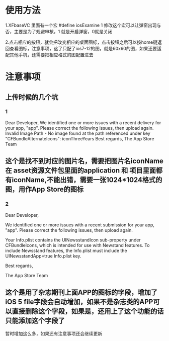 # 使用方法 #
1.XFbaseVC 里面有一个宏 #define iosExamine 1
修改这个宏可以让弹窗出现与否，主要是为了规避审核，1 就是开启弹窗，0就是关闭

2.点击相应的按钮，就会把改变相应的桌面图标，点击按钮之后可以按home键返回查看图标，注意事项，这了只配了ios7-12的图，就是60x60的图，如果还要适配其他手机，还需要把相应格式的图配置进去



# 注意事项 #



## 上传时候的几个坑 ##
### 1 ###

Dear Developer,
We identified one or more issues with a recent delivery for your app, "app". Please correct the following issues, then upload again. 
Invalid Image Path - No image found at the path referenced under key "CFBundleAlternateIcons": iconThreeYears 
Best regards,
The App Store Team

## 这个是找不到对应的图片名，需要把图片名iconName 在 asset资源文件包里面的application 和 项目里面都有iconName,不能出错，需要一张1024*1024格式的图，用作App Store的图标


### 2 ###

Dear Developer,

We identified one or more issues with a recent submission for your app, "app". Please correct the following issues, then upload again.

Your Info.plist contains the UINewsstandIcon sub-property under CFBundleIcons, which is intended for use with Newstand features. To include Newsstand features, the Info.plist must include the UINewsstandApp=true Info.plist key.

Best regards,

The App Store Team


## 这个是用了杂志期刊上面APP的图标的字段，增加了 iOS 5 file字段会自动增加，如果不是杂志类的APP可以直接删除这个字段，如果是，还用上了这个功能的话只能添加这个字段了 ##

暂时增加这么多，如果还有注意事项还会继续更新



